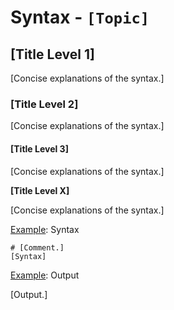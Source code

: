 # Syntax - `[Topic]`

## [Title Level 1]

[Concise explanations of the syntax.]

### [Title Level 2]

[Concise explanations of the syntax.]

#### [Title Level 3]

[Concise explanations of the syntax.]

**[Title Level X]**

[Concise explanations of the syntax.]

<u>Example</u>: Syntax

```[Language]
# [Comment.]
[Syntax]
```

<u>Example</u>: Output

[Output.]
